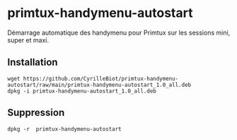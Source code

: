 # primtux-handymenu-autostart
Démarrage automatique des  handymenu pour Primtux sur les sessions mini, super et maxi.

## Installation

```
wget https://github.com/CyrilleBiot/primtux-handymenu-autostart/raw/main/primtux-handymenu-autostart_1.0_all.deb
dpkg -i primtux-handymenu-autostart_1.0_all.deb
```

## Suppression

```
dpkg -r  primtux-handymenu-autostart
```
